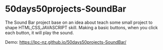 # 50days50projects-SoundBar
The Sound Bar project base on an idea about teach some small project to shape HTML,CSS,JAVASCRIPT skill.
Making a basic buttons, when you click each button, it will play the sound.



Demo: https://lpc-nz.github.io/50days50projects-SoundBar/
